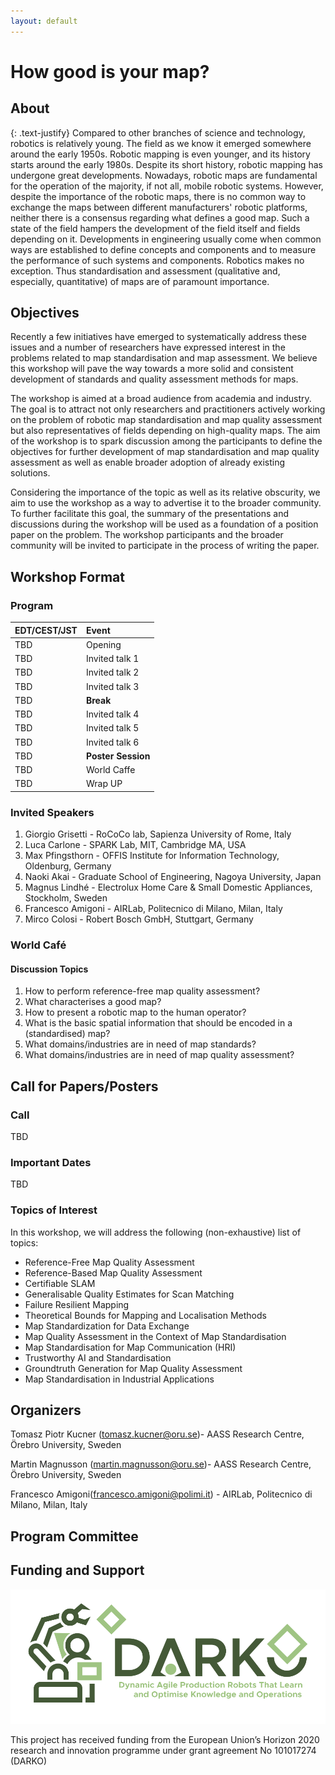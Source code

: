 ```yaml
---
layout: default
---
```

# How good is your map?
## About
{: .text-justify}
Compared to other branches of science and technology, robotics is relatively young. The field as we know it emerged somewhere around the early 1950s. Robotic mapping is even younger, and its history starts around the early 1980s. Despite its short history, robotic mapping has undergone great developments. Nowadays, robotic maps are fundamental for the operation of the majority, if not all, mobile robotic systems. However, despite the importance of the robotic maps, there is no common way to exchange the maps between different manufacturers' robotic platforms, neither there is a consensus regarding what defines a good map. Such a state of the field hampers the development of the field itself and fields depending on it. Developments in engineering usually come when common ways are established to define concepts and components and to measure the performance of such systems and components. Robotics makes no exception. Thus standardisation and assessment (qualitative and, especially, quantitative) of maps are of paramount importance.

## Objectives

Recently a few initiatives have emerged to systematically address these issues and a number of researchers have expressed interest in the problems related to map standardisation and map assessment. We believe this workshop will pave the way towards a more solid and consistent development of standards and quality assessment methods for maps.

The workshop is aimed at a broad audience from academia and industry. The goal is to attract not only researchers and practitioners actively working on the problem of robotic map standardisation and map quality assessment but also representatives of fields depending on high-quality maps. The aim of the
workshop is to spark discussion among the participants to define the objectives for further development of map standardisation and map quality assessment as well as enable broader adoption of already existing solutions.

Considering the importance of the topic as well as its relative obscurity, we aim to use the workshop as a way to advertise it to the broader community. To further facilitate this goal, the summary of the presentations and discussions during the workshop will be used as a foundation of a position paper on the problem. The workshop participants and the broader community will be invited to participate in the process of writing the paper.

## Workshop Format
### Program

| EDT/CEST/JST| Event            |
|:------------|:-----------------|
|TBD          |Opening           |
|TBD          |Invited talk 1    |
|TBD          |Invited talk 2    |
|TBD          |Invited talk 3    |
|TBD          |**Break**         |
|TBD          |Invited talk 4    |
|TBD          |Invited talk 5    |
|TBD          |Invited talk 6    |
|TBD          |**Poster Session**|
|TBD          |World Caffe       |
|TBD          | Wrap UP          |

### Invited Speakers
1. Giorgio Grisetti - RoCoCo lab, Sapienza University of Rome, Italy
2. Luca Carlone - SPARK Lab, MIT, Cambridge MA, USA
3. Max Pfingsthorn - OFFIS Institute for Information Technology, Oldenburg, Germany
4. Naoki Akai - Graduate School of Engineering, Nagoya University, Japan
5. Magnus Lindhé - Electrolux Home Care & Small Domestic Appliances, Stockholm, Sweden
6. Francesco Amigoni - AIRLab, Politecnico di Milano, Milan, Italy
7. Mirco Colosi - Robert Bosch GmbH, Stuttgart, Germany

### World Café

#### Discussion Topics
1. How to perform reference-free map quality assessment?
2. What characterises a good map?
3. How to present a robotic map to the human operator?
4. What is the basic spatial information that should be encoded in a (standardised) map?
5. What domains/industries are in need of map standards?
6. What domains/industries are in need of map quality assessment?


## Call for Papers/Posters
### Call
TBD
### Important Dates
TBD
### Topics of Interest

In this workshop, we will address the following (non-exhaustive) list of topics:
* Reference-Free Map Quality Assessment
* Reference-Based Map Quality Assessment
* Certifiable SLAM
* Generalisable Quality Estimates for Scan Matching
* Failure Resilient Mapping
* Theoretical Bounds for Mapping and Localisation Methods
* Map Standardization for Data Exchange
* Map Quality Assessment in the Context of Map Standardisation
* Map Standardisation for Map Communication (HRI)
* Trustworthy AI and Standardisation
* Groundtruth Generation for Map Quality Assessment
* Map Standardisation in Industrial Applications


## Organizers
Tomasz Piotr Kucner (tomasz.kucner@oru.se)- AASS Research Centre, Örebro University, Sweden

Martin Magnusson (martin.magnusson@oru.se)- AASS Research Centre, Örebro University, Sweden

Francesco Amigoni(francesco.amigoni@polimi.it) - AIRLab, Politecnico di Milano, Milan, Italy

## Program Committee

## Funding and Support
![DARKO](darkologo.png)

This project has received funding from the European Union’s Horizon 2020 research and innovation programme under grant agreement No 101017274 (DARKO)
